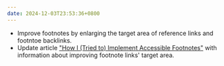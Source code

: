 ```yaml
---
date: 2024-12-03T23:53:36+0800
---
```


* Improve footnotes by enlarging the target area of reference links and footntoe backlinks.
* Update article ["How I (Tried to) Implement Accessible Footnotes"](/articles/accessible-footnotes/#update-3-december-2024-enlarge-link-target-area) with information about improving footnote links' target area.